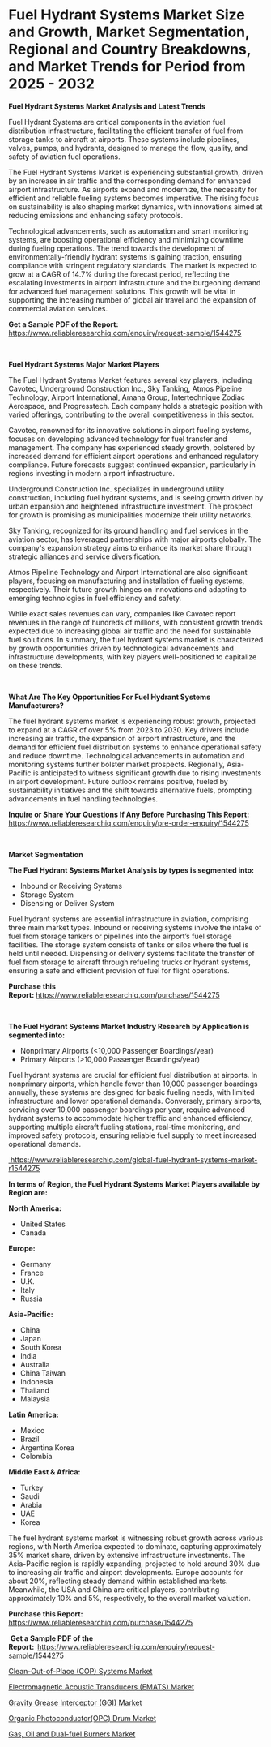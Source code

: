 <p><h1>Fuel Hydrant Systems Market Size and Growth, Market Segmentation, Regional and Country Breakdowns, and Market Trends for Period from 2025 -  2032</h1></p><p><strong>Fuel Hydrant Systems Market Analysis and Latest Trends</strong></p>
<p><p>Fuel Hydrant Systems are critical components in the aviation fuel distribution infrastructure, facilitating the efficient transfer of fuel from storage tanks to aircraft at airports. These systems include pipelines, valves, pumps, and hydrants, designed to manage the flow, quality, and safety of aviation fuel operations. </p><p>The Fuel Hydrant Systems Market is experiencing substantial growth, driven by an increase in air traffic and the corresponding demand for enhanced airport infrastructure. As airports expand and modernize, the necessity for efficient and reliable fueling systems becomes imperative. The rising focus on sustainability is also shaping market dynamics, with innovations aimed at reducing emissions and enhancing safety protocols. </p><p>Technological advancements, such as automation and smart monitoring systems, are boosting operational efficiency and minimizing downtime during fueling operations. The trend towards the development of environmentally-friendly hydrant systems is gaining traction, ensuring compliance with stringent regulatory standards. The market is expected to grow at a CAGR of 14.7% during the forecast period, reflecting the escalating investments in airport infrastructure and the burgeoning demand for advanced fuel management solutions. This growth will be vital in supporting the increasing number of global air travel and the expansion of commercial aviation services.</p></p>
<p><strong>Get a Sample PDF of the Report:&nbsp;</strong> <a href="https://www.reliableresearchiq.com/enquiry/request-sample/1544275?utm_campaign=1140&utm_medium=2&utm_source=Github&utm_content=ia&utm_term=11042025&utm_id=fuel-hydrant-systems">https://www.reliableresearchiq.com/enquiry/request-sample/1544275</a></p>
<p>&nbsp;</p>
<p><strong>Fuel Hydrant Systems Major Market Players</strong></p>
<p><p>The Fuel Hydrant Systems Market features several key players, including Cavotec, Underground Construction Inc., Sky Tanking, Atmos Pipeline Technology, Airport International, Amana Group, Intertechnique Zodiac Aerospace, and Progresstech. Each company holds a strategic position with varied offerings, contributing to the overall competitiveness in this sector.</p><p>Cavotec, renowned for its innovative solutions in airport fueling systems, focuses on developing advanced technology for fuel transfer and management. The company has experienced steady growth, bolstered by increased demand for efficient airport operations and enhanced regulatory compliance. Future forecasts suggest continued expansion, particularly in regions investing in modern airport infrastructure.</p><p>Underground Construction Inc. specializes in underground utility construction, including fuel hydrant systems, and is seeing growth driven by urban expansion and heightened infrastructure investment. The prospect for growth is promising as municipalities modernize their utility networks.</p><p>Sky Tanking, recognized for its ground handling and fuel services in the aviation sector, has leveraged partnerships with major airports globally. The company's expansion strategy aims to enhance its market share through strategic alliances and service diversification.</p><p>Atmos Pipeline Technology and Airport International are also significant players, focusing on manufacturing and installation of fueling systems, respectively. Their future growth hinges on innovations and adapting to emerging technologies in fuel efficiency and safety.</p><p>While exact sales revenues can vary, companies like Cavotec report revenues in the range of hundreds of millions, with consistent growth trends expected due to increasing global air traffic and the need for sustainable fuel solutions. In summary, the fuel hydrant systems market is characterized by growth opportunities driven by technological advancements and infrastructure developments, with key players well-positioned to capitalize on these trends.</p></p>
<p>&nbsp;</p>
<p><strong>What Are The Key Opportunities For Fuel Hydrant Systems Manufacturers?</strong></p>
<p><p>The fuel hydrant systems market is experiencing robust growth, projected to expand at a CAGR of over 5% from 2023 to 2030. Key drivers include increasing air traffic, the expansion of airport infrastructure, and the demand for efficient fuel distribution systems to enhance operational safety and reduce downtime. Technological advancements in automation and monitoring systems further bolster market prospects. Regionally, Asia-Pacific is anticipated to witness significant growth due to rising investments in airport development. Future outlook remains positive, fueled by sustainability initiatives and the shift towards alternative fuels, prompting advancements in fuel handling technologies.</p></p>
<p><strong>Inquire or Share Your Questions If Any Before Purchasing This Report:</strong> <a href="https://www.reliableresearchiq.com/enquiry/pre-order-enquiry/1544275?utm_campaign=1140&utm_medium=2&utm_source=Github&utm_content=ia&utm_term=11042025&utm_id=fuel-hydrant-systems">https://www.reliableresearchiq.com/enquiry/pre-order-enquiry/1544275</a></p>
<p>&nbsp;</p>
<p><strong>Market Segmentation</strong></p>
<p><strong>The Fuel Hydrant Systems Market Analysis by types is segmented into:</strong></p>
<p><ul><li>Inbound or Receiving Systems</li><li>Storage System</li><li>Disensing or Deliver System</li></ul></p>
<p><p>Fuel hydrant systems are essential infrastructure in aviation, comprising three main market types. Inbound or receiving systems involve the intake of fuel from storage tankers or pipelines into the airport’s fuel storage facilities. The storage system consists of tanks or silos where the fuel is held until needed. Dispensing or delivery systems facilitate the transfer of fuel from storage to aircraft through refueling trucks or hydrant systems, ensuring a safe and efficient provision of fuel for flight operations.</p></p>
<p><strong>Purchase this Report:&nbsp;</strong><a href="https://www.reliableresearchiq.com/purchase/1544275?utm_campaign=1140&utm_medium=2&utm_source=Github&utm_content=ia&utm_term=11042025&utm_id=fuel-hydrant-systems">https://www.reliableresearchiq.com/purchase/1544275</a></p>
<p>&nbsp;</p>
<p><strong>The Fuel Hydrant Systems Market Industry Research by Application is segmented into:</strong></p>
<p><ul><li>Nonprimary Airports (<10,000 Passenger Boardings/year)</li><li>Primary Airports (>10,000 Passenger Boardings/year)</li></ul></p>
<p><p>Fuel hydrant systems are crucial for efficient fuel distribution at airports. In nonprimary airports, which handle fewer than 10,000 passenger boardings annually, these systems are designed for basic fueling needs, with limited infrastructure and lower operational demands. Conversely, primary airports, servicing over 10,000 passenger boardings per year, require advanced hydrant systems to accommodate higher traffic and enhanced efficiency, supporting multiple aircraft fueling stations, real-time monitoring, and improved safety protocols, ensuring reliable fuel supply to meet increased operational demands.</p></p>
<p><a href="https://www.reliableresearchiq.com/global-fuel-hydrant-systems-market-r1544275?utm_campaign=1140&utm_medium=2&utm_source=Github&utm_content=ia&utm_term=11042025&utm_id=fuel-hydrant-systems">&nbsp;https://www.reliableresearchiq.com/global-fuel-hydrant-systems-market-r1544275</a></p>
<p><strong>In terms of Region, the Fuel Hydrant Systems Market Players available by Region are:</strong></p>
<p>
    <p> <strong> North America: </strong>
        <ul>
            <li>United States</li>
            <li>Canada</li>
        </ul>
        </p> 
    <p> <strong> Europe: </strong>
        <ul>
            <li>Germany</li>
            <li>France</li>
            <li>U.K.</li>
            <li>Italy</li>
            <li>Russia</li>
        </ul>
        </p> 
    <p> <strong> Asia-Pacific: </strong>
        <ul>
            <li>China</li>
            <li>Japan</li>
            <li>South Korea</li>
            <li>India</li>
            <li>Australia</li>
            <li>China Taiwan</li>
            <li>Indonesia</li>
            <li>Thailand</li>
            <li>Malaysia</li>
        </ul>
        </p> 
    <p> <strong> Latin America: </strong>
        <ul>
            <li>Mexico</li>
            <li>Brazil</li>
            <li>Argentina Korea</li>
            <li>Colombia</li>
        </ul>
        </p> 
    <p> <strong> Middle East & Africa: </strong>
        <ul>
            <li>Turkey</li>
            <li>Saudi</li>
            <li>Arabia</li>
            <li>UAE</li>
            <li>Korea</li>
        </ul>
    </p>
    </p>
<p><p>The fuel hydrant systems market is witnessing robust growth across various regions, with North America expected to dominate, capturing approximately 35% market share, driven by extensive infrastructure investments. The Asia-Pacific region is rapidly expanding, projected to hold around 30% due to increasing air traffic and airport developments. Europe accounts for about 20%, reflecting steady demand within established markets. Meanwhile, the USA and China are critical players, contributing approximately 10% and 5%, respectively, to the overall market valuation. </p></p>
<p><strong>Purchase this Report: </strong><a href="https://www.reliableresearchiq.com/purchase/1544275?utm_campaign=1140&utm_medium=2&utm_source=Github&utm_content=ia&utm_term=11042025&utm_id=fuel-hydrant-systems">https://www.reliableresearchiq.com/purchase/1544275</a></p>
<p>&nbsp;<strong>Get a Sample PDF of the Report:&nbsp;&nbsp;</strong><a href="https://www.reliableresearchiq.com/enquiry/request-sample/1544275?utm_campaign=1140&utm_medium=2&utm_source=Github&utm_content=ia&utm_term=11042025&utm_id=fuel-hydrant-systems">https://www.reliableresearchiq.com/enquiry/request-sample/1544275</a></p>
<p><strong></strong></p>
<p><p><a href="https://github.com/rutupueyed/Market-Research-Report-List-1/blob/main/clean-out-of-place-cop-systems-market.md?utm_campaign=1140&utm_medium=2&utm_source=Github&utm_content=ia&utm_term=11042025&utm_id=fuel-hydrant-systems">Clean-Out-of-Place (COP) Systems Market</a></p><p><a href="https://github.com/burnicndole/Market-Research-Report-List-1/blob/main/electromagnetic-acoustic-transducers-emats-market.md?utm_campaign=1140&utm_medium=2&utm_source=Github&utm_content=ia&utm_term=11042025&utm_id=fuel-hydrant-systems">Electromagnetic Acoustic Transducers (EMATS) Market</a></p><p><a href="https://github.com/navodfetiya/Market-Research-Report-List-1/blob/main/gravity-grease-interceptor-ggi-market.md?utm_campaign=1140&utm_medium=2&utm_source=Github&utm_content=ia&utm_term=11042025&utm_id=fuel-hydrant-systems">Gravity Grease Interceptor (GGI) Market</a></p><p><a href="https://github.com/cevzarvargem/Market-Research-Report-List-1/blob/main/organic-photoconductoropc-drum-market.md?utm_campaign=1140&utm_medium=2&utm_source=Github&utm_content=ia&utm_term=11042025&utm_id=fuel-hydrant-systems">Organic Photoconductor(OPC) Drum Market</a></p><p><a href="https://github.com/doganaqev/Market-Research-Report-List-1/blob/main/gas-oil-and-dual-fuel-burners-market.md?utm_campaign=1140&utm_medium=2&utm_source=Github&utm_content=ia&utm_term=11042025&utm_id=fuel-hydrant-systems">Gas, Oil and Dual-fuel Burners Market</a></p></p>